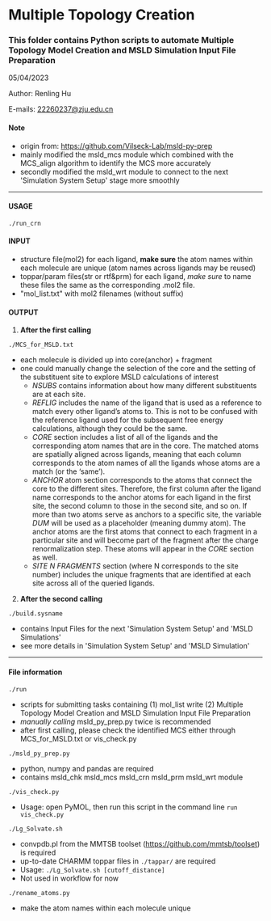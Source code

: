 # Multiple Topology Creation

### This folder contains Python scripts to automate Multiple Topology Model Creation and MSLD Simulation Input File Preparation

05/04/2023

Author: Renling Hu

E-mails: 22260237@zju.edu.cn

#### Note
 - origin from: https://github.com/Vilseck-Lab/msld-py-prep
 - mainly modified the msld_mcs module which combined with the MCS_align algorithm to identify the MCS more accurately
 - secondly modified the msld_wrt module to connect to the next 'Simulation System Setup' stage more smoothly
 
---
#### USAGE
`./run_crn`

#### INPUT
 - structure file(mol2) for each ligand, **make sure** the atom names within each molecule are unique (atom names across ligands may be reused)
 - toppar/param files(str or rtf&prm) for each ligand, *make sure* to name these files the same as the corresponding .mol2 file. 
 - "mol_list.txt" with mol2 filenames (without suffix)

#### OUTPUT
1. **After the first calling**

`./MCS_for_MSLD.txt`
 - each molecule is divided up into core(anchor) + fragment
 - one could manually change the selection of the core and the setting of the substituent site to explore MSLD calculations of interest
    - _NSUBS_ contains information about how many different substituents are at each site.
    - _REFLIG_ includes the name of the ligand that is used as a reference to match every other ligand’s atoms to. This is not to be confused with the reference ligand used for the subsequent free energy calculations, although they could be the same.
    - _CORE_ section includes a list of all of the ligands and the corresponding atom names that are in the core. The matched atoms are spatially aligned across ligands, meaning that each column corresponds to the atom names of all the ligands whose atoms are a match (or the ‘same’).
    - _ANCHOR_ atom section corresponds to the atoms that connect the core to the different sites. Therefore, the first column after the ligand name corresponds to the anchor atoms for each ligand in the first site, the second column to those in the second site, and so on. If more than two atoms serve as anchors to a specific site, the variable _DUM_ will be used as a placeholder (meaning dummy atom). The anchor atoms are the first atoms that connect to each fragment in a particular site and will become part of the fragment after the charge renormalization step. These atoms will appear in the _CORE_ section as well.   
    - _SITE N FRAGMENTS_ section (where N corresponds to the site number) includes the unique fragments that are identified at each site across all of the queried ligands.

2. **After the second calling**

`./build.sysname`
 - contains Input Files for the next 'Simulation System Setup' and 'MSLD Simulations'
 - see more details in 'Simulation System Setup' and 'MSLD Simulation'

---

#### File information
`./run`
 - scripts for submitting tasks containing (1) mol_list write (2) Multiple Topology Model Creation and MSLD Simulation Input File Preparation 
 - *manually calling* msld_py_prep.py twice is recommended
 - after first calling, please check the identified MCS either through MCS_for_MSLD.txt or vis_check.py

`./msld_py_prep.py`
 - python, numpy and pandas are required
 - contains msld_chk msld_mcs msld_crn msld_prm msld_wrt module

`./vis_check.py`
 - Usage: open PyMOL, then run this script in the command line `run vis_check.py`

`./Lg_Solvate.sh`
 - convpdb.pl from the MMTSB toolset (https://github.com/mmtsb/toolset) is required
 - up-to-date CHARMM toppar files in `./tappar/` are required
 - Usage: `./Lg_Solvate.sh [cutoff_distance]`
 - Not used in workflow for now

`./rename_atoms.py`
 - make the atom names within each molecule unique

